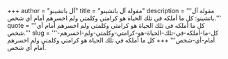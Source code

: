 +++
author = "آل باتشينو"
title = "مقولة آل باتشينو"
description = '''مقولة آل باتشينو: كل ما أملكه في تلك الحياة هو كرامتي وكلمتي ولم اخسرهم أمام أي شخص.'''
quote = '''كل ما أملكه في تلك الحياة هو كرامتي وكلمتي ولم اخسرهم أمام أي شخص.'''
slug = '''كل-ما-أملكه-في-تلك-الحياة-هو-كرامتي-وكلمتي-ولم-اخسرهم-أمام-أي-شخص'''
+++
كل ما أملكه في تلك الحياة هو كرامتي وكلمتي ولم اخسرهم أمام أي شخص.
